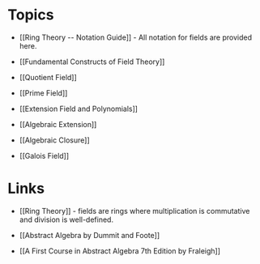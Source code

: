 # Topics
* [[Ring Theory -- Notation Guide]] - All notation for fields are provided here.

* [[Fundamental Constructs of Field Theory]]
* [[Quotient Field]]
* [[Prime Field]]
* [[Extension Field and Polynomials]]
* [[Algebraic Extension]]
* [[Algebraic Closure]]
* [[Galois Field]]

# Links
* [[Ring Theory]] - fields are rings where multiplication is commutative and division is well-defined.

* [[Abstract Algebra by Dummit and Foote]]
* [[A First Course in Abstract Algebra 7th Edition by Fraleigh]]